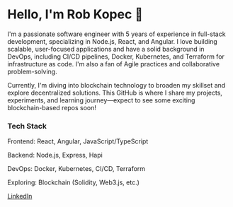 # Hello, I'm Rob Kopec 👋

I'm a passionate software engineer with 5 years of experience in full-stack development, specializing in Node.js, React, and Angular. I love building scalable, user-focused applications and have a solid background in DevOps, including CI/CD pipelines, Docker, Kubernetes, and Terraform for infrastructure as code. I'm also a fan of Agile practices and collaborative problem-solving.

Currently, I'm diving into blockchain technology to broaden my skillset and explore decentralized solutions. This GitHub is where I share my projects, experiments, and learning journey—expect to see some exciting blockchain-based repos soon!

### Tech Stack
Frontend: React, Angular, JavaScript/TypeScript

Backend: Node.js, Express, Hapi

DevOps: Docker, Kubernetes, CI/CD, Terraform

Exploring: Blockchain (Solidity, Web3.js, etc.)

[LinkedIn](https://www.linkedin.com/in/robert-kopec/)
